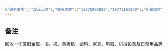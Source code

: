 ```yaml
---
{"联系事项":["废品回收"],"联系方式":["13875896823","18773161820"],"所属单位":null,"添加时间":"2024-09-10 14:21","tags":null,"dg-publish":true,"permalink":"/联系人/何立坚/","dgPassFrontmatter":true,"created":"2024-09-10T14:21:49.750+08:00","updated":"2024-09-15T19:49:09.735+08:00"}
---
```


## 备注
回收一切废旧金属、书、报、黄板纸、塑料、家具、电器、机械设备及日常用品等

